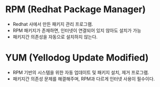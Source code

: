 # RPM (Redhat Package Manager)
* Redhat 사에서 만든 패키지 관리 프로그램.
* RPM 패키지가 존재하면, 인터넷이 연결되어 있지 않아도 설치가 가능
* 패키지간 의존성을 자동으로 설치하지 않는다.


# YUM (Yellodog Update Modified)
* RPM 기반의 시스템을 위한 자동 업데이트 및 패키지 설치, 제거 프로그램.
* 패키지간 의존성 문제를 해결해주며, RPM과 다르게 인터넷 사용이 필수이다.
